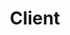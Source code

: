 ---
layout: default
title: Client
slug: work
path: ../

meta-title: D&L Communications
meta-description: D&L Communications

client-order: 3

client-name: D&L Communications
client-slug: dlcom
client-tag: "Copy Creation & Marketing Site"
client-desc: ""

---
